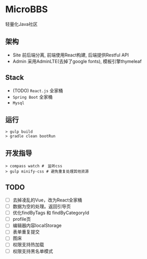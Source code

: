 # MicroBBS

轻量化Java社区

## 架构

* Site 前后端分离, 前端使用React构建, 后端提供Restful API
* Admin 采用AdminLTE(去掉了google fonts), 模板引擎thymeleaf

## Stack

* (TODO) `React.js` 全家桶 
* `Spring Boot` 全家桶
* `Mysql`

## 运行

    > gulp build
    > gradle clean bootRun

## 开发指导

    > compass watch #　监听css
    > gulp minify-css # 避免重复处理其他资源
    
        
## TODO

* [ ] 去掉凌乱的Vue，改为React全家桶
* [ ] 数据为空的处理。返回引导页
* [ ] 优化findByTags 和 findByCategoryId
* [ ] profile页
* [ ] 编辑器内容localStorage
* [ ] 表单重复提交
* [ ] 图床
* [ ] 权限支持热加载
* [ ] 权限支持黑名单模式